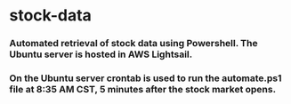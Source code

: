 # stock-data

### Automated retrieval of stock data using Powershell. The Ubuntu server is hosted in AWS Lightsail.

### On the Ubuntu server crontab is used to run the automate.ps1 file at 8:35 AM CST, 5 minutes after the stock market opens.
